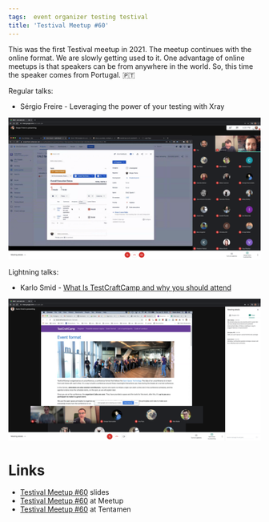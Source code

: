 ```yaml
---
tags:  event organizer testing testival
title: 'Testival Meetup #60'
---
```

This was the first Testival meetup in 2021. The meetup continues with the online format. We are slowly getting used to it. One advantage of online meetups is that speakers can be from anywhere in the world. So, this time the speaker comes from Portugal. 🇵🇹

Regular talks:

- Sérgio Freire - Leveraging the power of your testing with Xray

![Sérgio Freire](assets/testival-60/sergio-freire.png "Sérgio Freire")

Lightning talks:

- Karlo Smid - [What Is TestCraftCamp and why you should attend](https://testcraftcamp.nl/)

![Karlo Smid](assets/testival-60//karlo-smid.png "Karlo Smid")

# Links

- [Testival Meetup #60](https://github.com/zeljkofilipin/testival/tree/master/files/60) slides
- [Testival Meetup #60](https://www.meetup.com/testival/events/275540719/) at Meetup
- [Testival Meetup #60](https://blog.tentamen.eu/meetup-and-learn-leveraging-the-power-of-your-testing-with-xray/) at Tentamen
